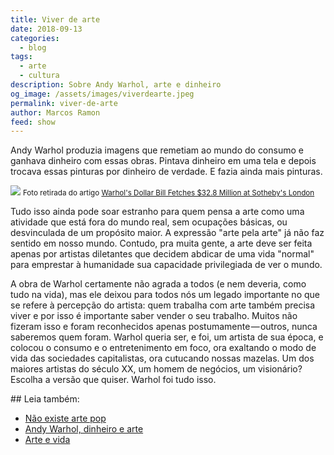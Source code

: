 ```yaml
---
title: Viver de arte
date: 2018-09-13
categories:
  - blog
tags:
  - arte
  - cultura
description: Sobre Andy Warhol, arte e dinheiro
og_image: /assets/images/viverdearte.jpeg
permalink: viver-de-arte
author: Marcos Ramon
feed: show
---
```

Andy Warhol produzia imagens que remetiam ao mundo do consumo e ganhava dinheiro com essas obras. Pintava dinheiro em uma tela e depois trocava essas pinturas por dinheiro de verdade. E fazia ainda mais pinturas.

<img src="/assets/img/Pasted image 20250307224314.png">
<small>Foto retirada do artigo <a href="Foto retirada do artigo Warhol's Dollar Bill Fetches $32.8 Million at Sotheby's London">Warhol's Dollar Bill Fetches $32.8 Million at Sotheby's London</a></small>

Tudo isso ainda pode soar estranho para quem pensa a arte como uma atividade que está fora do mundo real, sem ocupações básicas, ou desvinculada de um propósito maior. A expressão "arte pela arte" já não faz sentido em nosso mundo. Contudo, pra muita gente, a arte deve ser feita apenas por artistas diletantes que decidem abdicar de uma vida "normal" para emprestar à humanidade sua capacidade privilegiada de ver o mundo.

A obra de Warhol certamente não agrada a todos (e nem deveria, como tudo na vida), mas ele deixou para todos nós um legado importante no que se refere à percepção do artista: quem trabalha com arte também precisa viver e por isso é importante saber vender o seu trabalho. Muitos não fizeram isso e foram reconhecidos apenas postumamente — outros, nunca saberemos quem foram. Warhol queria ser, e foi, um artista de sua época, e colocou o consumo e o entretenimento em foco, ora exaltando o modo de vida das sociedades capitalistas, ora cutucando nossas mazelas. Um dos maiores artistas do século XX, um homem de negócios, um visionário? Escolha a versão que quiser. Warhol foi tudo isso.

<div class="leia-tambem" markdown="1">
## Leia também:

- <a href="/nao-existe-arte-pop">Não existe arte pop</a>
- <a href="/podcastandy-warhol-dinheiro-e-arte">Andy Warhol, dinheiro e arte</a>
- <a href="/arte-e-vida">Arte e vida</a>
</div>